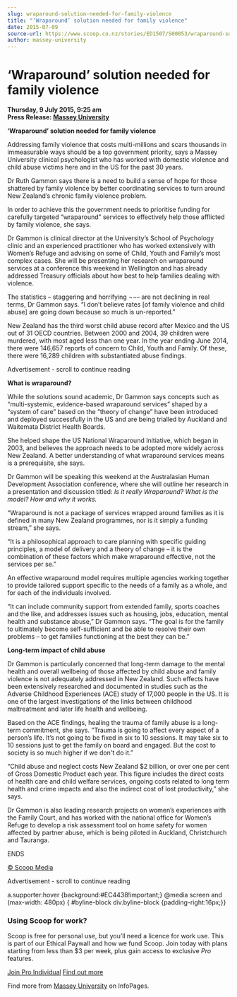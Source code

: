 ```yaml
---
slug: wraparound-solution-needed-for-family-violence
title: "‘Wraparound’ solution needed for family violence"
date: 2015-07-09
source-url: https://www.scoop.co.nz/stories/ED1507/S00053/wraparound-solution-needed-for-family-violence.htm
author: massey-university
---
```

‘Wraparound’ solution needed for family violence
================================================

**Thursday, 9 July 2015, 9:25 am**  
**Press Release: [Massey University](https://info.scoop.co.nz/Massey_University)**

**‘Wraparound’ solution needed for family violence**

Addressing family violence that costs multi-millions and scars thousands in immeasurable ways should be a top government priority, says a Massey University clinical psychologist who has worked with domestic violence and child abuse victims here and in the US for the past 30 years.

Dr Ruth Gammon says there is a need to build a sense of hope for those shattered by family violence by better coordinating services to turn around New Zealand’s chronic family violence problem.

In order to achieve this the government needs to prioritise funding for carefully targeted “wraparound” services to effectively help those afflicted by family violence, she says.

Dr Gammon is clinical director at the University’s School of Psychology clinic and an experienced practitioner who has worked extensively with Women’s Refuge and advising on some of Child, Youth and Family’s most complex cases. She will be presenting her research on wraparound services at a conference this weekend in Wellington and has already addressed Treasury officials about how best to help families dealing with violence.

The statistics – staggering and horrifying ¬¬– are not declining in real terms, Dr Gammon says. “I don’t believe rates \[of family violence and child abuse\] are going down because so much is un-reported.”

New Zealand has the third worst child abuse record after Mexico and the US out of 31 OECD countries. Between 2000 and 2004, 39 children were murdered, with most aged less than one year. In the year ending June 2014, there were 146,657 reports of concern to Child, Youth and Family. Of these, there were 16,289 children with substantiated abuse findings.

Advertisement - scroll to continue reading





**What is wraparound?**

While the solutions sound academic, Dr Gammon says concepts such as “multi-systemic, evidence-based wraparound services” shaped by a “system of care” based on the “theory of change” have been introduced and deployed successfully in the US and are being trialled by Auckland and Waitemata District Health Boards.

She helped shape the US National Wraparound Initiative, which began in 2003, and believes the approach needs to be adopted more widely across New Zealand. A better understanding of what wraparound services means is a prerequisite, she says.

Dr Gammon will be speaking this weekend at the Australasian Human Development Association conference, where she will outline her research in a presentation and discussion titled: _Is it really Wraparound? What is the model? How and why it works._

“Wraparound is not a package of services wrapped around families as it is defined in many New Zealand programmes, nor is it simply a funding stream,” she says.

“It is a philosophical approach to care planning with specific guiding principles, a model of delivery and a theory of change – it is the combination of these factors which make wraparound effective, not the services per se.”

An effective wraparound model requires multiple agencies working together to provide tailored support specific to the needs of a family as a whole, and for each of the individuals involved.

“It can include community support from extended family, sports coaches and the like, and addresses issues such as housing, jobs, education, mental health and substance abuse,” Dr Gammon says. “The goal is for the family to ultimately become self-sufficient and be able to resolve their own problems – to get families functioning at the best they can be.”

**Long-term impact of child abuse**

Dr Gammon is particularly concerned that long-term damage to the mental health and overall wellbeing of those affected by child abuse and family violence is not adequately addressed in New Zealand. Such effects have been extensively researched and documented in studies such as the Adverse Childhood Experiences (ACE) study of 17,000 people in the US. It is one of the largest investigations of the links between childhood maltreatment and later life health and wellbeing.

Based on the ACE findings, healing the trauma of family abuse is a long-term commitment, she says. “Trauma is going to affect every aspect of a person’s life. It’s not going to be fixed in six to 10 sessions. It may take six to 10 sessions just to get the family on board and engaged. But the cost to society is so much higher if we don't do it.”

“Child abuse and neglect costs New Zealand $2 billion, or over one per cent of Gross Domestic Product each year. This figure includes the direct costs of health care and child welfare services, ongoing costs related to long term health and crime impacts and also the indirect cost of lost productivity,” she says.

Dr Gammon is also leading research projects on women’s experiences with the Family Court, and has worked with the national office for Women’s Refuge to develop a risk assessment tool on home safety for women affected by partner abuse, which is being piloted in Auckland, Christchurch and Tauranga.

ENDS

[© Scoop Media](http://www.scoop.co.nz/about/terms.html)  

Advertisement - scroll to continue reading



a.supporter:hover {background:#EC4438!important;} @media screen and (max-width: 480px) { #byline-block div.byline-block {padding-right:16px;}}

### Using Scoop for work?

Scoop is free for personal use, but you’ll need a licence for work use. This is part of our Ethical Paywall and how we fund Scoop. Join today with plans starting from less than $3 per week, plus gain access to exclusive _Pro_ features.  
  
[Join Pro Individual](https://pro.scoop.co.nz/Individual/?from=ProIn24) [Find out more](https://pro.scoop.co.nz/using-scoop-for-work/?from=ProIn24)

Find more from [Massey University](https://info.scoop.co.nz/Massey_University) on InfoPages.